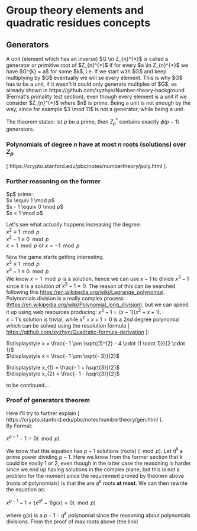 # Group theory elements and quadratic residues concepts

## Generators

<p>
  A unit (element which has an inverse) $G \in Z_{n}^{*}$ is called a generator or primitive root of $Z_{n}^{*}$ if for every $a \in Z_{n}^{*}$ we have $G^{k} = a$ for some $k$, i.e. if we start with $G$ and keep multiplying by $G$ eventually we will se every element. This is why $G$ has to be a unit, if it wasn't it could only generate multiples of $G$, as already shown in https://github.com/xyzhyn/Number-theory-background (Fermat's primality test section), even though every element is a unit if we consider $Z_{n}^{*}$ where $n$ is prime. Being a unit is not enough by the way, since for example $3 \mod 11$ is not a generator, while being a unit.<br>

  The theorem states: let $p$ be a prime, then $Z_{p}^{\ast}$ contains exactly $\phi(p - 1)$ generators.
</p>

### Polynomials of degree $n$ have at most $n$ roots (solutions) over $Z_{p}$

<p>
  [ https://crypto.stanford.edu/pbc/notes/numbertheory/poly.html ].
</p>

### Further reasoning on the former

<p>
  $p$ prime:<br>
  $x \equiv 1 \mod p$<br>
  $x - 1 \equiv 0 \mod p$<br>
  $x = 1 \mod p$<br>
  
  Let's see what actually happens increasing the degree:<br>
  $x^{2} \equiv 1 \mod p$<br>
  $x^{2} - 1 \equiv 0 \mod p$<br>
  $x = 1 \mod p$ or $x = -1 \mod p$<br>

  Now the game starts getting interesting.<br>
  $x^{3} \equiv 1 \mod p$<br>
  $x^{3} - 1 \equiv 0 \mod p$<br>
  We know $x = 1 \mod p$ is a solution, hence  we can use $x - 1$ to divide $x^{3} - 1$ since it is a 
  solution of $x^{3} - 1 = 0$. The reason of this can be searched following this 
  https://en.wikipedia.org/wiki/Lagrange_polynomial. Polynomials division is a really complex process 
  (https://en.wikipedia.org/wiki/Polynomial_long_division), 
  but we can speed it up using web resources producing: $x^{3} - 1 = (x - 1)(x^{2} + x + 1)$.<br>
  $x - 1$'s solution is trivial, while $x^{2} + x + 1 = 0$ is a $2nd$ degree polynomial which can be solved 
  using the resolution formula [ https://github.com/xyzhyn/Quadratic-formula-derivation ]:

  $\displaystyle x = \frac{- 1 \pm \sqrt{(1)^{2} - 4 \cdot (1 \cdot 1)}}{2 \cdot 1}$<br>
  $\displaystyle x = \frac{- 1 \pm \sqrt{- 3}}{2}$
  
  $\displaystyle x_{1} = \frac{- 1 + i\sqrt{3}}{2}$<br>
  $\displaystyle x_{2} = \frac{- 1 - i\sqrt{3}}{2}$

  to be continued...
  
</p>

### Proof of generators theorem

<p>
Here I'll try to further explain [ https://crypto.stanford.edu/pbc/notes/numbertheory/gen.html ].<br>
By Fermat:
  
$x^{p - 1} - 1 = 0 (\mod p)$

We know that this equation has $p - 1$ solutions (roots) $(\mod p)$. Let $q^{k}$ a prime power dividing $p - 1$. Here we know from the former section that $k$ could be easily $1$ or $2$, even though in the latter case the reasoning is harder since we end up having solutions in the complex plane, but this is not a problem for the moment since the requirement proved by theorem above (roots of polynomials) is that the are $q^{k}$ roots **at most**. We can then rewrite the equation as:

$x^{p - 1} - 1 = (x^{q^{k}} - 1)g(x) = 0 (\mod p)$

where g(x) is a $p - 1 - q^{k}$ polynomial since the reasoning about polynomials divisions. From the proof of max roots above (the link) 




</p>
